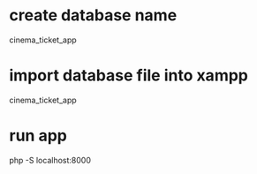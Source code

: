 # create database name
cinema_ticket_app
# import database file into xampp
cinema_ticket_app
# run app
php -S localhost:8000
